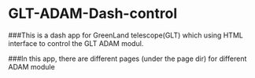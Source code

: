 # GLT-ADAM-Dash-control 

###This is a dash app for GreenLand telescope(GLT) which using HTML interface to control the GLT ADAM modul.

###In this app, there are different pages (under the page dir) for different ADAM module

